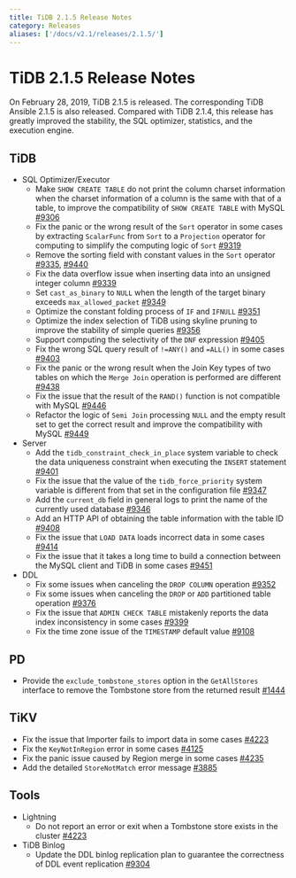 ```yaml
---
title: TiDB 2.1.5 Release Notes
category: Releases
aliases: ['/docs/v2.1/releases/2.1.5/']
---
```


# TiDB 2.1.5 Release Notes

On February 28, 2019, TiDB 2.1.5 is released. The corresponding TiDB Ansible 2.1.5 is also released. Compared with TiDB 2.1.4, this release has greatly improved the stability, the SQL optimizer, statistics, and the execution engine.

## TiDB

+ SQL Optimizer/Executor
    - Make `SHOW CREATE TABLE` do not print the column charset information when the charset information of a column is the same with that of a table, to improve the compatibility of `SHOW CREATE TABLE` with MySQL [#9306](https://github.com/pingcap/tidb/pull/9306)
    - Fix the panic or the wrong result of the `Sort` operator in some cases by extracting `ScalarFunc` from `Sort` to a `Projection` operator for computing to simplify the computing logic of `Sort` [#9319](https://github.com/pingcap/tidb/pull/9319)
    - Remove the sorting field with constant values in the `Sort` operator [#9335](https://github.com/pingcap/tidb/pull/9335), [#9440](https://github.com/pingcap/tidb/pull/9440)
    - Fix the data overflow issue when inserting data into an unsigned integer column [#9339](https://github.com/pingcap/tidb/pull/9339)
    - Set `cast_as_binary` to `NULL` when the length of the target binary exceeds `max_allowed_packet` [#9349](https://github.com/pingcap/tidb/pull/9349)
    - Optimize the constant folding process of `IF` and `IFNULL` [#9351](https://github.com/pingcap/tidb/pull/9351)
    - Optimize the index selection of TiDB using skyline pruning to improve the stability of simple queries [#9356](https://github.com/pingcap/tidb/pull/9356)
    - Support computing the selectivity of the `DNF` expression [#9405](https://github.com/pingcap/tidb/pull/9405)
    - Fix the wrong SQL query result of `!=ANY()` and `=ALL()` in some cases [#9403](https://github.com/pingcap/tidb/pull/9403)
    - Fix the panic or the wrong result when the Join Key types of two tables on which  the `Merge Join` operation is performed are different [#9438](https://github.com/pingcap/tidb/pull/9438)
    - Fix the issue that the result of the `RAND()` function is not compatible with MySQL [#9446](https://github.com/pingcap/tidb/pull/9446)
    - Refactor the logic of `Semi Join` processing `NULL` and the empty result set to get the correct result and improve the compatibility with MySQL [#9449](https://github.com/pingcap/tidb/pull/9449)
+ Server
    - Add the `tidb_constraint_check_in_place` system variable to check the data uniqueness constraint when executing the `INSERT` statement [#9401](https://github.com/pingcap/tidb/pull/9401)
    - Fix the issue that the value of the `tidb_force_priority` system variable is different from that set in the configuration file [#9347](https://github.com/pingcap/tidb/pull/9347)
    - Add the `current_db` field in general logs to print the name of the currently used database [#9346](https://github.com/pingcap/tidb/pull/9346)
    - Add an HTTP API of obtaining the table information with the table ID [#9408](https://github.com/pingcap/tidb/pull/9408)
    - Fix the issue that `LOAD DATA` loads incorrect data in some cases [#9414](https://github.com/pingcap/tidb/pull/9414)
    - Fix the issue that it takes a long time to build a connection between the MySQL client and TiDB in some cases [#9451](https://github.com/pingcap/tidb/pull/9451)
+ DDL
    - Fix some issues when canceling the `DROP COLUMN` operation [#9352](https://github.com/pingcap/tidb/pull/9352)
    - Fix some issues when canceling the `DROP` or `ADD` partitioned table operation [#9376](https://github.com/pingcap/tidb/pull/9376)
    - Fix the issue that `ADMIN CHECK TABLE` mistakenly reports the data index inconsistency in some cases [#9399](https://github.com/pingcap/tidb/pull/9399)
    - Fix the time zone issue of the `TIMESTAMP` default value [#9108](https://github.com/pingcap/tidb/pull/9108)

## PD

- Provide the `exclude_tombstone_stores` option in the `GetAllStores` interface to remove the Tombstone store from the returned result [#1444](https://github.com/pingcap/pd/pull/1444)

## TiKV

- Fix the issue that Importer fails to import data in some cases [#4223](https://github.com/tikv/tikv/pull/4223)
- Fix the `KeyNotInRegion` error in some cases [#4125](https://github.com/tikv/tikv/pull/4125)
- Fix the panic issue caused by Region merge in some cases [#4235](https://github.com/tikv/tikv/pull/4235)
- Add the detailed `StoreNotMatch` error message [#3885](https://github.com/tikv/tikv/pull/3885)

## Tools

+ Lightning
    - Do not report an error or exit when a Tombstone store exists in the cluster [#4223](https://github.com/tikv/tikv/pull/4223)
+ TiDB Binlog
    - Update the DDL binlog replication plan to guarantee the correctness of DDL event replication [#9304](https://github.com/pingcap/tidb/issues/9304)